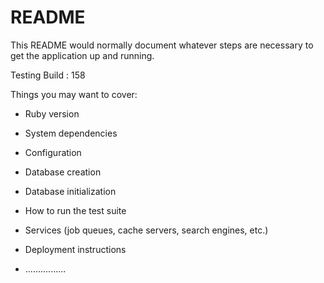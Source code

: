 # README

This README would normally document whatever steps are necessary to get the
application up and running.

Testing Build : 158

Things you may want to cover:

* Ruby version

* System dependencies

* Configuration

* Database creation

* Database initialization

* How to run the test suite

* Services (job queues, cache servers, search engines, etc.)

* Deployment instructions

* ................

